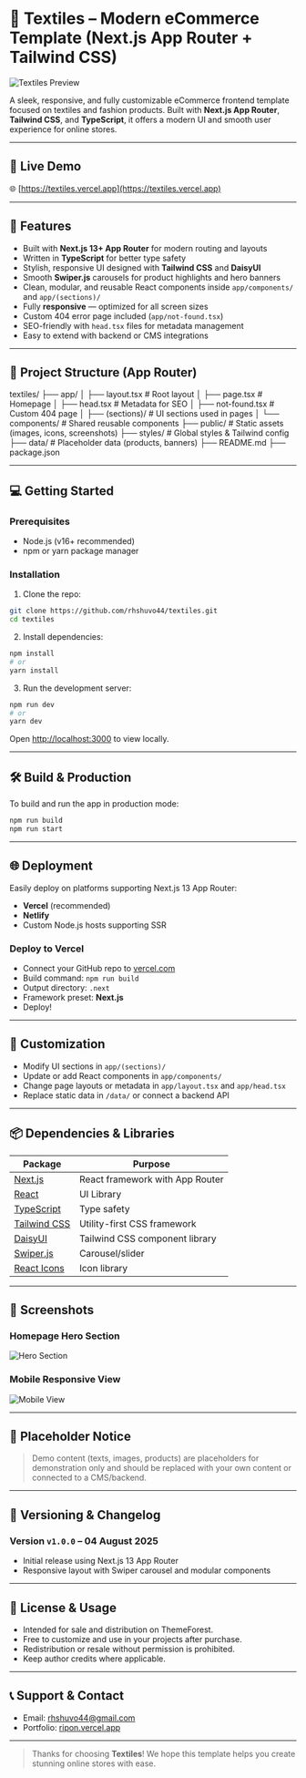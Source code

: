 # 🧵 Textiles – Modern eCommerce Template (Next.js App Router + Tailwind CSS)

![Textiles Preview](public/screenshots/textiles-preview.jpg)

A sleek, responsive, and fully customizable eCommerce frontend template focused on textiles and fashion products. Built with **Next.js App Router**, **Tailwind CSS**, and **TypeScript**, it offers a modern UI and smooth user experience for online stores.

---

## 🔗 Live Demo

🌐 [https://textiles.vercel.app](https://textiles.vercel.app)

---

## 🚀 Features

- Built with **Next.js 13+ App Router** for modern routing and layouts
- Written in **TypeScript** for better type safety
- Stylish, responsive UI designed with **Tailwind CSS** and **DaisyUI**
- Smooth **Swiper.js** carousels for product highlights and hero banners
- Clean, modular, and reusable React components inside `app/components/` and `app/(sections)/`
- Fully **responsive** — optimized for all screen sizes
- Custom 404 error page included (`app/not-found.tsx`)
- SEO-friendly with `head.tsx` files for metadata management
- Easy to extend with backend or CMS integrations

---

## 📁 Project Structure (App Router)

textiles/
├── app/
│   ├── layout.tsx            # Root layout
│   ├── page.tsx              # Homepage
│   ├── head.tsx              # Metadata for SEO
│   ├── not-found.tsx         # Custom 404 page
│   ├── (sections)/           # UI sections used in pages
│   └── components/           # Shared reusable components
├── public/                   # Static assets (images, icons, screenshots)
├── styles/                   # Global styles & Tailwind config
├── data/                     # Placeholder data (products, banners)
├── README.md
├── package.json


---

## 💻 Getting Started

### Prerequisites

- Node.js (v16+ recommended)
- npm or yarn package manager

### Installation

1. Clone the repo:

```bash
git clone https://github.com/rhshuvo44/textiles.git
cd textiles
````

2. Install dependencies:

```bash
npm install
# or
yarn install
```

3. Run the development server:

```bash
npm run dev
# or
yarn dev
```

Open [http://localhost:3000](http://localhost:3000) to view locally.

---

## 🛠 Build & Production

To build and run the app in production mode:

```bash
npm run build
npm run start
```

---

## 🌐 Deployment

Easily deploy on platforms supporting Next.js 13 App Router:

* **Vercel** (recommended)
* **Netlify**
* Custom Node.js hosts supporting SSR

### Deploy to Vercel

* Connect your GitHub repo to [vercel.com](https://vercel.com/)
* Build command: `npm run build`
* Output directory: `.next`
* Framework preset: **Next.js**
* Deploy!

---

## 🎨 Customization

* Modify UI sections in `app/(sections)/`
* Update or add React components in `app/components/`
* Change page layouts or metadata in `app/layout.tsx` and `app/head.tsx`
* Replace static data in `/data/` or connect a backend API

---

## 📦 Dependencies & Libraries

| Package                                                   | Purpose                         |
| --------------------------------------------------------- | ------------------------------- |
| [Next.js](https://nextjs.org)                             | React framework with App Router |
| [React](https://reactjs.org)                              | UI Library                      |
| [TypeScript](https://www.typescriptlang.org)              | Type safety                     |
| [Tailwind CSS](https://tailwindcss.com)                   | Utility-first CSS framework     |
| [DaisyUI](https://daisyui.com)                            | Tailwind CSS component library  |
| [Swiper.js](https://swiperjs.com)                         | Carousel/slider                 |
| [React Icons](https://react-icons.github.io/react-icons/) | Icon library                    |

---

## 📸 Screenshots

### Homepage Hero Section

![Hero Section](public/screenshots/hero-light.png)

### Mobile Responsive View

![Mobile View](public/screenshots/mobile-view.jpg)

---

## 📝 Placeholder Notice

> Demo content (texts, images, products) are placeholders for demonstration only and should be replaced with your own content or connected to a CMS/backend.

---

## 📄 Versioning & Changelog

### Version `v1.0.0` – 04 August 2025

* Initial release using Next.js 13 App Router
* Responsive layout with Swiper carousel and modular components

---

## 📄 License & Usage

* Intended for sale and distribution on ThemeForest.
* Free to customize and use in your projects after purchase.
* Redistribution or resale without permission is prohibited.
* Keep author credits where applicable.

---

## 📞 Support & Contact

* Email: [rhshuvo44@gmail.com](mailto:rhshuvo44@gmail.com)
* Portfolio: [ripon.vercel.app](https://ripon.vercel.app)

---

> Thanks for choosing **Textiles**! We hope this template helps you create stunning online stores with ease.

